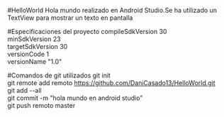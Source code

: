 #HelloWorld
Hola mundo realizado en Android Studio.Se ha utilizado un TextView para mostrar un texto en pantalla

#Especificaciones del proyecto
compileSdkVersion 30 </br>
minSdkVersion 23 </br>
targetSdkVersion 30 </br>
versionCode 1 </br>
versionName "1.0" </br>

#Comandos de git utilizados
git init </br>
git remote add remoto https://github.com/DaniCasado13/HelloWorld.git </br>
git add --all </br>
git commit -m "hola mundo en android studio" </br>
git push remoto master </br>
